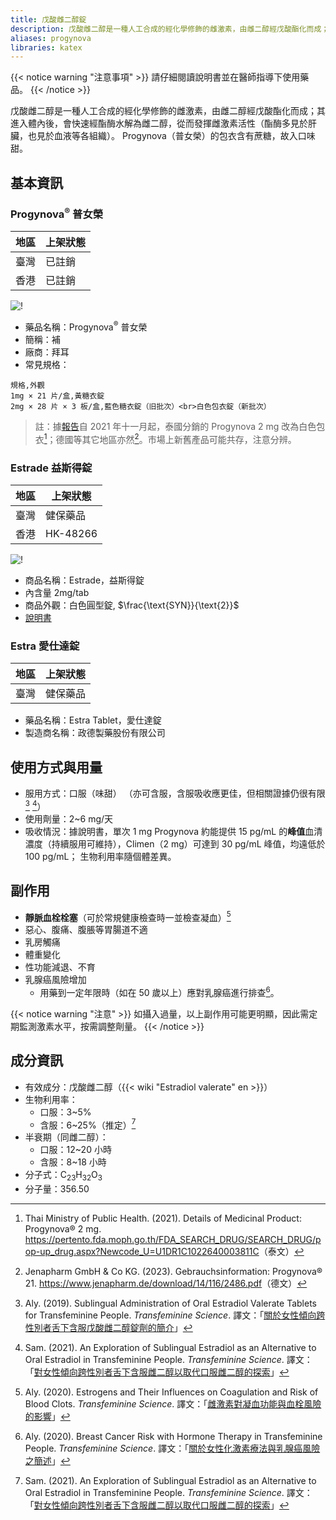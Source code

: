 ```yaml
---
title: 戊酸雌二醇錠
description: 戊酸雌二醇是一種人工合成的經化學修飾的雌激素，由雌二醇經戊酸酯化而成；在體內快速水解為雌二醇。
aliases: progynova
libraries: katex
---
```


{{< notice warning "注意事項" >}}
請仔細閱讀說明書並在醫師指導下使用藥品。
{{< /notice >}}

戊酸雌二醇是一種人工合成的經化學修飾的雌激素，由雌二醇經戊酸酯化而成；其進入體內後，會快速經酯酶水解為雌二醇，從而發揮雌激素活性（酯酶多見於肝臟，也見於血液等各組織）。
Progynova（普女榮）的包衣含有蔗糖，故入口味甜。

## 基本資訊

### Progynova<sup>&reg;</sup> 普女榮

| 地區 | 上架狀態                       |
| ---- | ------------------------------ |
| 臺灣 | 已註銷                         |
| 香港 | 已註銷 |

![!](/images/medicine/estradiol-valerate/progynova-2mg.jpg)

- 藥品名稱：Progynova<sup>&reg;</sup> 普女榮
- 簡稱：補
- 廠商：拜耳
- 常見規格：

```csv
規格,外觀
1mg × 21 片/盒,黃糖衣錠
2mg × 28 片 × 3 板/盒,藍色糖衣錠（旧批次）<br>白色包衣錠（新批次）
```

> 註：據[報告](https://github.com/project-trans/MtF-wiki/issues/906)自 2021 年十一月起，泰國分銷的 Progynova 2 mg 改為白色包衣[^5]；德國等其它地區亦然[^6]。市場上新舊產品可能共存，注意分辨。

### Estrade 益斯得錠

| 地區 | 上架狀態 |
| ---- | -------- |
| 臺灣 | 健保藥品 |
| 香港 | HK-48266 |

![!](/images/medicine/estradiol-valerate/estrace-tw.jpg)

- 商品名稱：Estrade，益斯得錠
- 內含量 2mg/tab
- 商品外觀：白色圓型錠, $\frac{\text{SYN}}{\text{2}}$
- [說明書](https://www1.ndmctsgh.edu.tw/pharm/pic/medinsert/005EST02.pdf)

### Estra 愛仕達錠

| 地區 | 上架狀態 |
| ---- | -------- |
| 臺灣 | 健保藥品 |

- 藥品名稱：Estra Tablet，愛仕達錠
- 製造商名稱：政德製藥股份有限公司

## 使用方式與用量

- 服用方式：口服（味甜）
  （亦可含服，含服吸收應更佳，但相關證據仍很有限[^1] [^3]）
- 使用劑量：2~6 mg/天
- 吸收情況：據說明書，單次 1 mg Progynova 約能提供 15 pg/mL 的**峰值**血清濃度（持續服用可維持），Climen（2 mg）可達到 30 pg/mL 峰值，均遠低於 100 pg/mL；
  生物利用率隨個體差異。

## 副作用

- **靜脈血栓栓塞**（可於常規健康檢查時一並檢查凝血）[^4]
- 惡心、腹痛、腹脹等胃腸道不適
- 乳房觸痛
- 體重變化
- 性功能減退、不育
- 乳腺癌風險增加
  - 用藥到一定年限時（如在 50 歲以上）應對乳腺癌進行排查[^2]。

{{< notice warning "注意" >}}
如攝入過量，以上副作用可能更明顯，因此需定期監測激素水平，按需調整劑量。
{{< /notice >}}

## 成分資訊

- 有效成分：戊酸雌二醇（{{< wiki "Estradiol valerate" en >}}）
- 生物利用率：
  - 口服：3~5%
  - 含服：6~25%（推定）[^3]
- 半衰期（同雌二醇）：
  - 口服：12~20 小時
  - 含服：8~18 小時
- 分子式：C<sub>23</sub>H<sub>32</sub>O<sub>3</sub>
- 分子量：356.50

[^1]: Aly. (2019). Sublingual Administration of Oral Estradiol Valerate Tablets for Transfeminine People. *Transfeminine Science*. 譯文：「[關於女性傾向跨性別者舌下含服戊酸雌二醇錠劑的簡介](https://tfsci.mtf.wiki/zh-tw/articles/sublingual-ev/)」
[^2]: Aly. (2020). Breast Cancer Risk with Hormone Therapy in Transfeminine People. *Transfeminine Science*. 譯文：「[關於女性化激素療法與乳腺癌風險之簡述](https://tfsci.mtf.wiki/zh-tw/articles/breast-cancer/)」
[^3]: Sam. (2021). An Exploration of Sublingual Estradiol as an Alternative to Oral Estradiol in Transfeminine People. *Transfeminine Science*. 譯文：「[對女性傾向跨性別者舌下含服雌二醇以取代口服雌二醇的探索](https://tfsci.mtf.wiki/articles/sublingual-e2-transfem/)」
[^4]: Aly. (2020). Estrogens and Their Influences on Coagulation and Risk of Blood Clots. *Transfeminine Science*. 譯文：「[雌激素對凝血功能與血栓風險的影響](https://tfsci.mtf.wiki/articles/estrogens-blood-clots/)」
[^5]: Thai Ministry of Public Health. (2021). Details of Medicinal Product: Progynova&reg; 2 mg. <https://pertento.fda.moph.go.th/FDA_SEARCH_DRUG/SEARCH_DRUG/pop-up_drug.aspx?Newcode_U=U1DR1C1022640003811C>（泰文）
[^6]: Jenapharm GmbH & Co KG. (2023). Gebrauchsinformation: Progynova&reg; 21. <https://www.jenapharm.de/download/14/116/2486.pdf>（德文）
